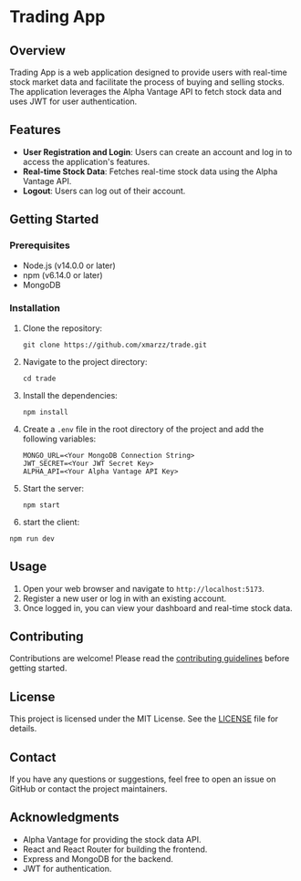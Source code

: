 # Trading App

## Overview

Trading App is a web application designed to provide users with real-time stock market data and facilitate the process of buying and selling stocks. The application leverages the Alpha Vantage API to fetch stock data and uses JWT for user authentication.

## Features

- **User Registration and Login**: Users can create an account and log in to access the application's features.
- **Real-time Stock Data**: Fetches real-time stock data using the Alpha Vantage API.
- **Logout**: Users can log out of their account.

## Getting Started

### Prerequisites

- Node.js (v14.0.0 or later)
- npm (v6.14.0 or later)
- MongoDB

### Installation

1. Clone the repository:
   ```
   git clone https://github.com/xmarzz/trade.git
   ```
2. Navigate to the project directory:
   ```
   cd trade
   ```
3. Install the dependencies:
   ```
   npm install 
   ```
4. Create a `.env` file in the root directory of the project and add the following variables:
   ```
   MONGO_URL=<Your MongoDB Connection String>
   JWT_SECRET=<Your JWT Secret Key>
   ALPHA_API=<Your Alpha Vantage API Key>
   ```
5. Start the server:
   ```
   npm start
   ```
6. start the client:
  ```
  npm run dev
  ```

## Usage

1. Open your web browser and navigate to `http://localhost:5173`.
2. Register a new user or log in with an existing account.
3. Once logged in, you can view your dashboard and real-time stock data.

## Contributing

Contributions are welcome! Please read the [contributing guidelines](CONTRIBUTING.md) before getting started.

## License

This project is licensed under the MIT License. See the [LICENSE](LICENSE) file for details.

## Contact

If you have any questions or suggestions, feel free to open an issue on GitHub or contact the project maintainers.

## Acknowledgments

- Alpha Vantage for providing the stock data API.
- React and React Router for building the frontend.
- Express and MongoDB for the backend.
- JWT for authentication.
